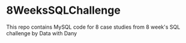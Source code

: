 # 8WeeksSQLChallenge
This repo contains MySQL code for 8 case studies from 8 week's SQL challenge by Data with Dany
